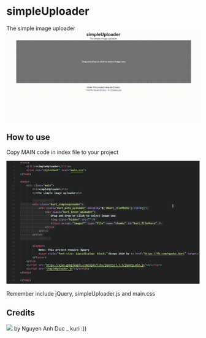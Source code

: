 # simpleUploader
The simple image uploader
<img src="https://raw.githubusercontent.com/ngaduc/simpleUploader/main/scr.gif">

## How to use

Copy MAIN code in index file to your project

<img src="https://raw.githubusercontent.com/ngaduc/simpleUploader/main/screenshot2.png">

Remember include jQuery, simpleUploader.js and main.css

## Credits
<img src="https://i.imgur.com/kNutZpI.png" width="100px">
by Nguyen Anh Duc _ kuri :))
